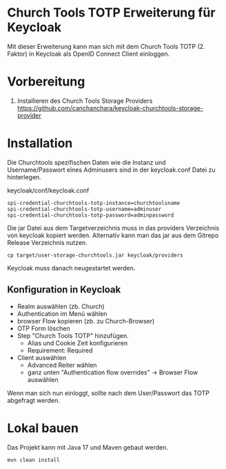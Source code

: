 # Church Tools TOTP Erweiterung für Keycloak

Mit dieser Erweiterung kann man sich mit dem Church Tools TOTP (2. Faktor) in Keycloak als OpenID Connect Client einloggen.


# Vorbereitung
1. Installieren des Church Tools Storage Providers https://github.com/canchanchara/keycloak-churchtools-storage-provider

# Installation

Die Churchtools spezifischen Daten wie die Instanz und Username/Passwort eines Adminusers sind in der keycloak.conf
Datei zu hinterlegen.

keycloak/conf/keycloak.conf

```
spi-credential-churchtools-totp-instance=churchtoolsname
spi-credential-churchtools-totp-username=adminuser
spi-credential-churchtools-totp-password=adminpassword
```

Die jar Datei aus dem Targetverzeichnis muss in das providers Verzeichnis von keycloak kopiert werden.
Alternativ kann man das jar aus dem Gitrepo Release Verzeichnis nutzen.


```
cp target/user-storage-churchtools.jar keycloak/providers
```

Keycloak muss danach neugestartet werden.

## Konfiguration in Keycloak

* Realm auswählen (zb. Church)
* Authentication im Menü wählen
* browser Flow kopieren (zb. zu Church-Browser)
* OTP Form löschen
* Step "Church Tools TOTP" hinzufügen. 
  * Alias und Cookie Zeit konfigurieren
  * Requirement: Required
* Client auswählen
  * Advanced Reiter wählen 
  * ganz unten "Authentication flow overrides" -> Browser Flow auswählen

Wenn man sich nun einloggt, sollte nach dem User/Passwort das TOTP abgefragt werden.


# Lokal bauen
Das Projekt kann mit Java 17 und Maven gebaut werden.

```bash
mvn clean install
```

